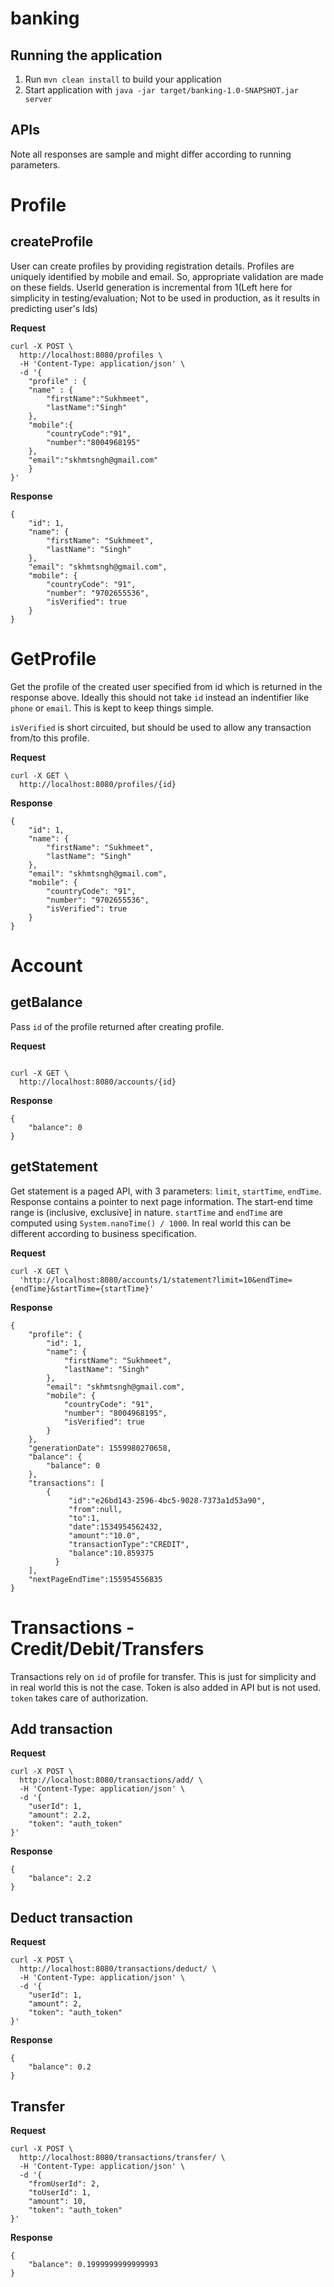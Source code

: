 # banking

Running the application
---
1. Run `mvn clean install` to build your application
2. Start application with `java -jar target/banking-1.0-SNAPSHOT.jar server`

APIs
---
Note all responses are sample and might differ according to running parameters.


# Profile

## createProfile

User can create profiles by providing registration details. Profiles are uniquely identified by mobile and email. So, appropriate validation are made on these fields. UserId generation is incremental from 1(Left here for simplicity in testing/evaluation; Not to be used in production, as it results in predicting user's Ids)


**Request**
```
curl -X POST \
  http://localhost:8080/profiles \
  -H 'Content-Type: application/json' \
  -d '{
	"profile" : {
    "name" : {
        "firstName":"Sukhmeet",
        "lastName":"Singh"
    },
    "mobile":{
        "countryCode":"91",
        "number":"8004968195"
    },
    "email":"skhmtsngh@gmail.com"
	}
}'

```
**Response**

```
{
    "id": 1,
    "name": {
        "firstName": "Sukhmeet",
        "lastName": "Singh"
    },
    "email": "skhmtsngh@gmail.com",
    "mobile": {
        "countryCode": "91",
        "number": "9702655536",
        "isVerified": true
    }
}
```

# GetProfile
Get the profile of the created user specified from id which is returned in the response above. Ideally this should not take `id` instead an indentifier like `phone` or `email`.
This is kept to keep things simple.

`isVerified` is short circuited, but should be used to allow any transaction from/to this profile.


**Request**
```
curl -X GET \
  http://localhost:8080/profiles/{id}

```

**Response**

```
{
    "id": 1,
    "name": {
        "firstName": "Sukhmeet",
        "lastName": "Singh"
    },
    "email": "skhmtsngh@gmail.com",
    "mobile": {
        "countryCode": "91",
        "number": "9702655536",
        "isVerified": true
    }
}
```

# Account

## getBalance

Pass `id` of the profile returned after creating profile.

**Request**
```

curl -X GET \
  http://localhost:8080/accounts/{id}

```
**Response**
```
{
    "balance": 0
}

```

## getStatement

Get statement is a paged API, with 3 parameters: `limit`, `startTime`, `endTime`. Response contains a pointer to next page information.
The start-end time range is (inclusive, exclusive] in nature. `startTime` and `endTime` are computed using `System.nanoTime() / 1000`. In real world
this can be different according to business specification.

**Request**
```
curl -X GET \
  'http://localhost:8080/accounts/1/statement?limit=10&endTime={endTime}&startTime={startTime}'

```

**Response**
```
{
    "profile": {
        "id": 1,
        "name": {
            "firstName": "Sukhmeet",
            "lastName": "Singh"
        },
        "email": "skhmtsngh@gmail.com",
        "mobile": {
            "countryCode": "91",
            "number": "8004968195",
            "isVerified": true
        }
    },
    "generationDate": 1559980270658,
    "balance": {
        "balance": 0
    },
    "transactions": [
        {
             "id":"e26bd143-2596-4bc5-9028-7373a1d53a90",
             "from":null,
             "to":1,
             "date":1534954562432,
             "amount":"10.0",
             "transactionType":"CREDIT",
             "balance":10.859375
          }
    ],
    "nextPageEndTime":155954556835
}
```

# Transactions - Credit/Debit/Transfers
Transactions rely on `id` of profile for transfer. This is just for simplicity and in real world this is not the case.
Token is also added in API but is not used. `token` takes care of authorization.

## Add transaction

**Request**
```
curl -X POST \
  http://localhost:8080/transactions/add/ \
  -H 'Content-Type: application/json' \
  -d '{
    "userId": 1,
    "amount": 2.2,
    "token": "auth_token"
}'
```

**Response**
```
{
    "balance": 2.2
}
```


## Deduct transaction
**Request**
```
curl -X POST \
  http://localhost:8080/transactions/deduct/ \
  -H 'Content-Type: application/json' \
  -d '{
    "userId": 1,
    "amount": 2,
    "token": "auth_token"
}'
```
**Response**
```
{
    "balance": 0.2
}
```

## Transfer

**Request**
```
curl -X POST \
  http://localhost:8080/transactions/transfer/ \
  -H 'Content-Type: application/json' \
  -d '{
    "fromUserId": 2,
    "toUserId": 1,
    "amount": 10,
    "token": "auth_token"
}'
```
**Response**
```
{
    "balance": 0.1999999999999993
}
```
